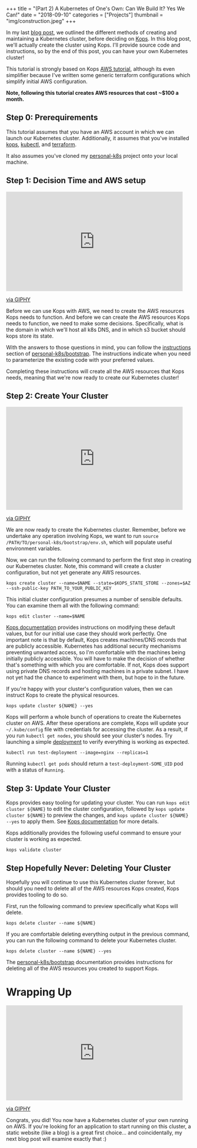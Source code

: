 +++
title = "(Part 2) A Kubernetes of One's Own: Can We Build It? Yes We Can!"
date = "2018-09-10"
categories = ["Projects"]
thumbnail = "img/construction.jpeg"
+++

In my last [blog post](/post/a-kubernetes-of-ones-own-part-1), we outlined the
different methods of creating and maintaining a Kubernetes cluster, before
deciding on [Kops](https://github.com/kubernetes/kops). In this blog post,
we'll actually create the cluster using Kops. I'll provide source code and
instructions, so by the end of this post, you can have your own Kubernetes
cluster!

This tutorial is strongly based on Kops [AWS
tutorial](https://github.com/kubernetes/kops/blob/master/docs/aws.md), although
its even simplifier because I've written some generic terraform configurations
which simplify initial AWS configuration.

**Note, following this tutorial creates AWS resources that cost ~$100 a month.**

## Step 0: Prerequirements

This tutorial assumes that you have an AWS account in which we can launch our
Kubernetes cluster. Additionally, it assumes that you've installed
[kops](https://github.com/kubernetes/kops),
[kubectl](https://kubernetes.io/docs/tasks/tools/install-kubectl/),
and [terraform](https://www.terraform.io/downloads.html).

It also assumes you've cloned my
[personal-k8s](https://github.com/mattjmcnaughton/personal-k8s) project onto
your local machine.

## Step 1: Decision Time and AWS setup

<iframe src="https://giphy.com/embed/l41YtfUCfOVUkiYcU" width="480" height="270"
frameBorder="0" class="giphy-embed" allowFullScreen></iframe><p><a
href="https://giphy.com/gifs/masterchef-chefs-home-cooks-masterchef-season-7-l41YtfUCfOVUkiYcU">via
GIPHY</a></p>

Before we can use Kops with AWS, we need to create the AWS resources Kops needs
to function. And before we can create the AWS resources Kops needs to function, we need to make
some decisions. Specifically, what is the domain in which we'll host all k8s
DNS, and in which s3 bucket should kops store its state.

With the answers to those questions in mind, you can follow the
[instructions](https://github.com/mattjmcnaughton/personal-k8s/tree/master/bootstrap#instructions)
section of
[personal-k8s/bootstrap](https://github.com/mattjmcnaughton/personal-k8s/tree/master/bootstrap).
The instructions indicate when you need to parameterize the existing code with
your preferred values.

Completing these instructions will create all the AWS resources that Kops needs,
meaning that we're now ready to create our Kubernetes cluster!

## Step 2: Create Your Cluster

<iframe src="https://giphy.com/embed/OMeGDxdAsMPzW" width="480" height="280"
frameBorder="0" class="giphy-embed" allowFullScreen></iframe><p><a
href="https://giphy.com/gifs/funny-OMeGDxdAsMPzW">via GIPHY</a></p>

We are now ready to create the Kubernetes cluster. Remember, before we undertake
any operation involving Kops, we want to run `source
/PATH/TO/personal-k8s/bootstrap/env.sh`, which will populate useful environment
variables.

Now, we can run the following command to perform the first step in creating our
Kubernetes cluster. Note, this command will create a cluster configuration, but
not yet generate any AWS resources.

```
kops create cluster --name=$NAME --state=$KOPS_STATE_STORE --zones=$AZ --ssh-public-key PATH_TO_YOUR_PUBLIC_KEY
```

This initial cluster configuration presumes a number of sensible defaults. You
can examine them all with the following command:

```
kops edit cluster --name=$NAME
```

[Kops documentation](https://github.com/kubernetes/kops/tree/master/docs)
provides instructions on modifying these default values, but for our initial use
case they should work perfectly. One important note is that by default, Kops
creates machines/DNS records that are publicly accessible. Kubernetes has additional
security mechanisms preventing unwanted access, so I'm comfortable with the
machines being initially publicly accessible. You will have to make
the decision of whether that's something with which you are comfortable. If not, Kops
does support using private DNS records and hosting machines in a private subnet. I
have not yet had the chance to experiment with them, but hope to in the future.

If you're happy with your cluster's configuration values, then we can instruct
Kops to create the physical resources.

```
kops update cluster ${NAME} --yes
```

Kops will perform a whole bunch of operations to create the Kubernetes cluster
on AWS. After these operations are complete, Kops will update your `~/.kube/config` file with
credentials for accessing the cluster. As a result, if you run `kubectl get
nodes`, you should see your cluster's nodes. Try launching a simple
[deployment](https://kubernetes.io/docs/concepts/workloads/controllers/deployment/)
to verify everything is working as expected.

```
kubectl run test-deployment --image=nginx --replicas=1
```

Running `kubectl get pods` should return a `test-deployment-SOME_UID` pod with
a status of `Running`.

## Step 3: Update Your Cluster

Kops provides easy tooling for updating your cluster. You can run `kops edit
cluster ${NAME}` to edit the cluster configuration, followed by `kops update
cluster ${NAME}` to preview the changes, and `kops update cluster ${NAME} --yes`
to apply them. See [Kops
documentation](https://github.com/kubernetes/kops/blob/master/docs/changing_configuration.md)
for more details.

Kops additionally provides the following useful command to ensure your cluster
is working as expected.

```
kops validate cluster
```

## Step Hopefully Never: Deleting Your Cluster

Hopefully you will continue to use this Kubernetes cluster forever, but should
you need to delete all of the AWS resources Kops created, Kops provides tooling
to do so.

First, run the following command to preview specifically what Kops will delete.

```
kops delete cluster --name ${NAME}
```

If you are comfortable deleting everything output in the previous command, you
can run the following command to delete your Kubernetes cluster.

```
kops delete cluster --name ${NAME} --yes
```

The [personal-k8s/bootstrap](https://github.com/mattjmcnaughton/personal-k8s/tree/master/bootstrap)
documentation provides instructions for deleting all of the AWS resources you
created to support Kops.

# Wrapping Up

<iframe src="https://giphy.com/embed/l2JJA5fbJ5o328Odi" width="480" height="258"
frameBorder="0" class="giphy-embed" allowFullScreen></iframe><p><a
href="https://giphy.com/gifs/cravetvcanada-funny-comedy-30-rock-l2JJA5fbJ5o328Odi">via
GIPHY</a></p>

Congrats, you did! You now have a Kubernetes cluster of your own running on AWS.
If you're looking for an application to start running on this cluster, a
static website (like a blog) is a great first choice... and coincidentally, my
next blog post will examine exactly that :)
